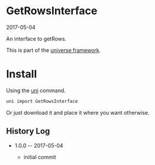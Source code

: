 GetRowsInterface
===========
2017-05-04



An interface to getRows.


This is part of the [universe framework](https://github.com/karayabin/universe-snapshot).


Install
==========
Using the [uni](https://github.com/lingtalfi/universe-naive-importer) command.
```bash
uni import GetRowsInterface
```

Or just download it and place it where you want otherwise.





History Log
------------------
    
- 1.0.0 -- 2017-05-04

    - initial commit